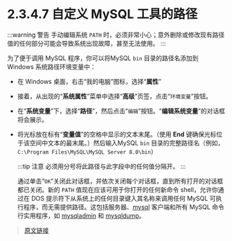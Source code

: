 # 2.3.4.7 自定义 MySQL 工具的路径

:::warning 警告
手动编辑系统 `PATH` 时，必须非常小心；意外删除或修改现有路径值的任何部分可能会导致系统出现故障，甚至无法使用。
:::

为了便于调用 MySQL 程序，你可以将MySQL `bin` 目录的路径名添加到 Windows 系统路径环境变量中：

- 在 Windows 桌面，右击“我的电脑”图标，选择“**属性**”

- 接着，从出现的“**系统属性**”菜单中选择“**高级**”页签，点击“`环境变量`”按钮。

- 在“**系统变量**”下，选择“**路径**”，然后点击“`编辑`”按钮。“**编辑系统变量**”的对话框将会展示。

- 将光标放在标有“**变量值**”的空格中显示的文本末尾。（使用 **End** 键确保光标位于该空间中文本的最末尾。）然后输入MySQL `bin` 目录的完整路径名（例如，`C:\Program Files\MySQL\MySQL Server 8.0\bin`）

    :::tip 注意
    必须用分号将此路径与此字段中的任何值分隔开。
    :::

    通过单击“`OK`”关闭此对话框，并依次关闭每个对话框，直到所有打开的对话框都已关闭。新的 `PATH` 值现在应该可用于你打开的任何新命令 shell，允许你通过在 DOS 提示符下从系统上的任何目录键入其名称来调用任何 MySQL 可执行程序，而无需提供路径。这包括服务器、[mysql](/4/4.5/4.5.1/mysql.html) 客户端和所有 MySQL 命令行实用程序，如 [mysqladmin](/4/4.5/4.5.2/mysqladmin.html) 和 [mysqldump](/4/4.5/4.5.4/mysqldump.html)。

> [原文链接](https://dev.mysql.com/doc/refman/8.0/en/mysql-installation-windows-path.html)

